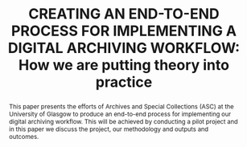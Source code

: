 ---
abstract: This paper presents the efforts of Archives and Special Collections (ASC)
  at the University of Glasgow to produce an end-to-end process for implementing our
  digital archiving workflow. This will be achieved by conducting a pilot project
  and in this paper we discuss the project, our methodology and outputs and outcomes.
creators:
- Konstantelos, Leo
- Yan, Emma
date: null
document_url: https://www.ideals.illinois.edu/items/128858/bitstreams/430310/data.pdf
grand_parent: iPRES
institutions: []
keywords:
- digital archiving
- workflows
- case study
landing_page_url: https://hdl.handle.net/2142/121664
language: eng
layout: publication
license: CC-BY 4.0 International
notes_url: null
parent: iPRES 2023
publication_type: presentation
size: null
slides_url: null
source_name: iPRES
title: 'CREATING AN END-TO-END PROCESS FOR IMPLEMENTING A DIGITAL ARCHIVING WORKFLOW:
  How we are putting theory into practice'
year: 2023
---
